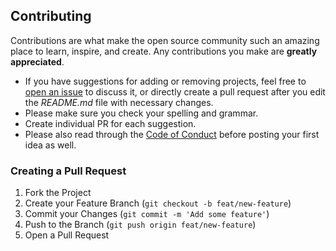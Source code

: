 ## Contributing

Contributions are what make the open source community such an amazing place to learn, inspire, and create. Any contributions you make are **greatly appreciated**.

* If you have suggestions for adding or removing projects, feel free to [open an issue](https://github.com/russellbanks/Komac/issues/new) to discuss it, or directly create a pull request after you edit the *README.md* file with necessary changes.
* Please make sure you check your spelling and grammar.
* Create individual PR for each suggestion.
* Please also read through the [Code of Conduct](./CODE_OF_CONDUCT.md) before posting your first idea as well.

### Creating a Pull Request

1. Fork the Project
2. Create your Feature Branch (`git checkout -b feat/new-feature`)
3. Commit your Changes (`git commit -m 'Add some feature'`)
4. Push to the Branch (`git push origin feat/new-feature`)
5. Open a Pull Request
